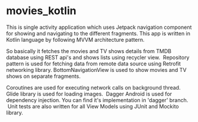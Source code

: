 # movies_kotlin

This is single activity application which uses Jetpack navigation component for showing and navigating to the different fragments. This app is written in Kotlin language by following MVVM architecture pattern.

So basically it fetches the movies and TV shows details from TMDB database using REST api's and shows lists using recycler view.  Repository pattern is used for fetching data from remote data source using Retrofit networking library. BottomNavigationView is used to show movies and TV shows on separate fragments.

Coroutines are used for executing network calls on background thread. Glide library is used for loading images.  Dagger Android is used for dependency injection. You can find it's implementation in 'dagger' branch.  Unit tests are also written for all View Models using JUnit and Mockito library.
